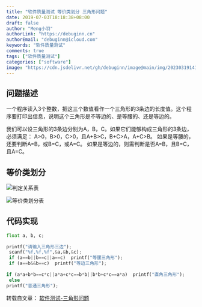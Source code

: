 ```yaml
---
title: "软件质量测试 等价类划分 三角形问题"
date: 2019-07-03T18:18:38+08:00
draft: false
author: "Meng小羽"
authorLink: "https://debuginn.cn"
authorEmail: "debuginn@icloud.com"
keywords: "软件质量测试"
comments: true
tags: ["软件质量测试"]
categories: ["software"]
image: "https://cdn.jsdelivr.net/gh/debuginn/image@main/img/202303191412328.jpg"
---
```


## 问题描述

一个程序读入3个整数，把这三个数值看作一个三角形的3条边的长度值。这个程序要打印出信息，说明这个三角形是不等边的、是等腰的、还是等边的。

我们可以设三角形的3条边分别为A，B，C。如果它们能够构成三角形的3条边，必须满足：
A>0，B>0，C>0，且A+B>C，B+C>A，A+C>B。
如果是等腰的，还要判断A=B，或B=C，或A=C。
如果是等边的，则需判断是否A=B，且B=C，且A=C。

## 等价类划分

![判定关系表](https://cdn.jsdelivr.net/gh/debuginn/image@main/img/202303191420550.png)

![等价类划分表](https://cdn.jsdelivr.net/gh/debuginn/image@main/img/202303191421993.png)

## 代码实现

```python
float a, b, c; 
 
printf("请输入三角形三边"); 
 scanf("%f,%f,%f",&a,&b,&c); 
 if (a==b||b==c||a==c)  printf("等腰三角形"); 
 if (a==b&&b==c)  printf("等边三角形"); 
 
if (a*a+b*b==c*c||a*a+c*c==b*b||b*b+c*c==a*a)  printf("直角三角形"); 
 else  
printf("普通三角形");
```

转载自文章： [软件测试-三角形问题](https://www.cnblogs.com/youxin/p/3516821.html) 